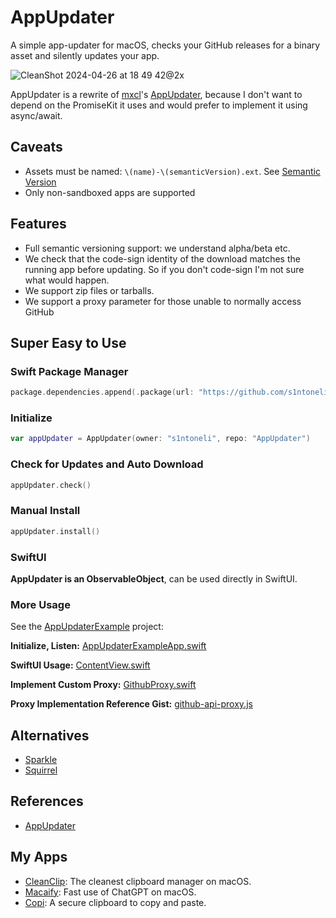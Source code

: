 # AppUpdater
A simple app-updater for macOS, checks your GitHub releases for a binary asset and silently updates your app. 

![CleanShot 2024-04-26 at 18 49 42@2x](https://github.com/s1ntoneli/AppUpdater/assets/2681464/5cb7d9db-3b27-4b96-818e-0df57a012615)

AppUpdater is a rewrite of [mxcl](https://github.com/mxcl)'s [AppUpdater](https://github.com/mxcl/AppUpdater), because I don't want to depend on the PromiseKit it uses and would prefer to implement it using async/await.

## Caveats

* Assets must be named: `\(name)-\(semanticVersion).ext`. See [Semantic Version](https://github.com/mxcl/Version)
* Only non-sandboxed apps are supported

## Features  

* Full semantic versioning support: we understand alpha/beta etc.
* We check that the code-sign identity of the download matches the running app before updating. So if you don't code-sign I'm not sure what would happen.
* We support zip files or tarballs.
* We support a proxy parameter for those unable to normally access GitHub

## Super Easy to Use

### Swift Package Manager
```swift 
package.dependencies.append(.package(url: "https://github.com/s1ntoneli/AppUpdater.git", from: "0.1.5"))
```

### Initialize
```swift
var appUpdater = AppUpdater(owner: "s1ntoneli", repo: "AppUpdater")
```

### Check for Updates and Auto Download
```swift
appUpdater.check()
```

### Manual Install
```swift
appUpdater.install()
```

### SwiftUI
**AppUpdater is an ObservableObject**, can be used directly in SwiftUI.

### More Usage

See the [AppUpdaterExample](https://github.com/s1ntoneli/AppUpdater/tree/main/Examples/AppUpdaterExample/AppUpdaterExample) project:

**Initialize, Listen:** [AppUpdaterExampleApp.swift](https://github.com/s1ntoneli/AppUpdater/blob/main/Examples/AppUpdaterExample/AppUpdaterExample/AppUpdaterExampleApp.swift)

**SwiftUI Usage:** [ContentView.swift](https://github.com/s1ntoneli/AppUpdater/blob/main/Examples/AppUpdaterExample/AppUpdaterExample/ContentView.swift)

**Implement Custom Proxy:** [GithubProxy.swift](https://github.com/s1ntoneli/AppUpdater/blob/main/Examples/AppUpdaterExample/AppUpdaterExample/GithubProxy.swift)

**Proxy Implementation Reference Gist:** [github-api-proxy.js](https://gist.github.com/s1ntoneli/69ef19899710d25c77a93e9b6e433c5b)

## Alternatives

* [Sparkle](https://github.com/sparkle-project/Sparkle)
* [Squirrel](https://github.com/Squirrel/Squirrel.Mac)

## References
* [AppUpdater](https://github.com/mxcl/AppUpdater)

## My Apps
* [CleanClip](https://cleanclip.cc): The cleanest clipboard manager on macOS.
* [Macaify](https://macaify.com): Fast use of ChatGPT on macOS.
* [Copi](https://copi.cleanclip.cc): A secure clipboard to copy and paste.
